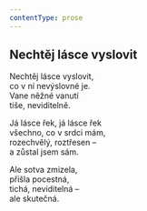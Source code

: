```yaml
---
contentType: prose
---
```


## Nechtěj lásce vyslovit

Nechtěj lásce vyslovit,  
co v ní nevýslovné je.  
Vane něžné vanutí  
tiše, neviditelně.

Já lásce řek, já lásce řek  
všechno, co v srdci mám,  
rozechvělý, roztřesen –  
a zůstal jsem sám.

Ale sotva zmizela,  
přišla pocestná,  
tichá, neviditelná –  
ale skutečná.
